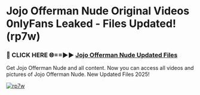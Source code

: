 # Jojo Offerman Nude Original Videos 0nlyFans Leaked - Files Updated! (rp7w)

<h3>🔴 CLICK HERE 🌐==►► <a href="https://tinyurl.com/yrmya6cz" rel="nofollow">Jojo Offerman Nude Updated Files</a></h3>

Get Jojo Offerman Nude and all content. Now you can access all videos and pictures of Jojo Offerman Nude. New Updated Files 2025!

[![rp7w](https://i.imgur.com/FMdXYCs.gif)](https://tinyurl.com/yrmya6cz)
